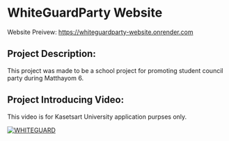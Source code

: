 # WhiteGuardParty Website
Website Preivew:
https://whiteguardparty-website.onrender.com

## Project Description:
This project was made to be a school project for promoting student council party during Matthayom 6.

## Project Introducing Video:
This video is for Kasetsart University application purpses only.

[![WHITEGUARD](https://img.youtube.com/vi/Ps4wdREnl7w/0.jpg)](https://www.youtube.com/watch?v=Ps4wdREnl7w)
